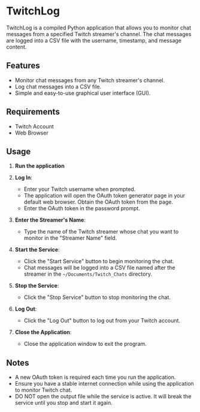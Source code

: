 # TwitchLog

TwitchLog is a compiled Python application that allows you to monitor chat messages from a specified Twitch streamer's channel. The chat messages are logged into a CSV file with the username, timestamp, and message content.

## Features

- Monitor chat messages from any Twitch streamer's channel.
- Log chat messages into a CSV file.
- Simple and easy-to-use graphical user interface (GUI).

## Requirements

- Twitch Account
- Web Browser

## Usage

1. **Run the application**
	
2. **Log In**:
    - Enter your Twitch username when prompted.
    - The application will open the OAuth token generator page in your default web browser. Obtain the OAuth token from the page.
    - Enter the OAuth token in the password prompt.

3. **Enter the Streamer's Name**:
    - Type the name of the Twitch streamer whose chat you want to monitor in the "Streamer Name" field.

4. **Start the Service**:
    - Click the "Start Service" button to begin monitoring the chat.
    - Chat messages will be logged into a CSV file named after the streamer in the `~/Documents/Twitch_Chats` directory.

5. **Stop the Service**:
    - Click the "Stop Service" button to stop monitoring the chat.

6. **Log Out**:
    - Click the "Log Out" button to log out from your Twitch account.

7. **Close the Application**:
    - Close the application window to exit the program.

## Notes

- A new OAuth token is required each time you run the application.
- Ensure you have a stable internet connection while using the application to monitor Twitch chat.
- DO NOT open the output file while the service is active. It will break the service until you stop and start it again.
